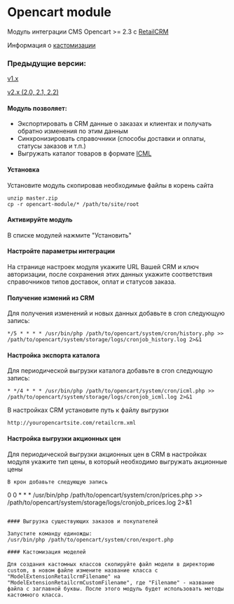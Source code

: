 Opencart module
===============

Модуль интеграции CMS Opencart >= 2.3 c [RetailCRM](https://retailcrm.ru)

Информация о [кастомизации](https://github.com/retailcrm/opencart-module/wiki/%D0%9A%D0%B0%D1%81%D1%82%D0%BE%D0%BC%D0%B8%D0%B7%D0%B0%D1%86%D0%B8%D1%8F-%D0%B8%D0%BD%D1%82%D0%B5%D0%B3%D1%80%D0%B0%D1%86%D0%B8%D0%BE%D0%BD%D0%BD%D0%BE%D0%B3%D0%BE-%D0%BF%D0%BB%D0%B0%D0%B3%D0%B8%D0%BD%D0%B0)

### Предыдущие версии:

[v1.x](https://github.com/retailcrm/opencart-module/tree/v1.x)

[v2.x (2.0, 2.1, 2.2)](https://github.com/retailcrm/opencart-module/tree/v2.2)

#### Модуль позволяет:

* Экспортировать в CRM данные о заказах и клиентах и получать обратно изменения по этим данным
* Синхронизировать справочники (способы доставки и оплаты, статусы заказов и т.п.)
* Выгружать каталог товаров в формате [ICML](http://www.retailcrm.ru/docs/Developers/ICML)

#### Установка

Установите модуль скопировав необходимые файлы в корень сайта

```
unzip master.zip
cp -r opencart-module/* /path/to/site/root
```

#### Активируйте модуль

В списке модулей нажмите "Установить"

#### Настройте параметры интеграции

На странице настроек модуля укажите URL Вашей CRM и ключ авторизации, после сохранения этих данных укажите соответствия справочников типов доставок, оплат и статусов заказа.

#### Получение измений из CRM

Для получения изменений и новых данных добавьте в cron следующую запись:

```
*/5 * * * * /usr/bin/php /path/to/opencart/system/cron/history.php >> /path/to/opencart/system/storage/logs/cronjob_history.log 2>&1
```

#### Настройка экспорта каталога

Для периодической выгрузки каталога добавьте в cron следующую запись:

```
* */4 * * * /usr/bin/php /path/to/opencart/system/cron/icml.php >> /path/to/opencart/system/storage/logs/cronjob_icml.log 2>&1
```

В настройках CRM установите путь к файлу выгрузки

```
http://youropencartsite.com/retailcrm.xml
```
#### Настройка выгрузки акционных цен

Для периодической выгрузки акционных цен в CRM в настройках модуля укажите тип цены, в который необходимо выгружать акционные цены
```
В крон добавьте следующую запись

```
0 0 * * * /usr/bin/php /path/to/opencart/system/cron/prices.php >> /path/to/opencart/system/storage/logs/cronjob_prices.log 2>&1
```

#### Выгрузка существующих заказов и покупателей

Запустите команду единожды:
/usr/bin/php /path/to/opencart/system/cron/export.php

#### Кастомизация моделей

Для создания кастомных классов скопируйте файл модели в директорию custom, в новом файле измените название класса с "ModelExtensionRetailcrmFilename" на "ModelExtensionRetailcrmCustomFilename", где "Filename" - название файла с заглавной буквы. После этого модуль будет использовать методы кастомного класса.
